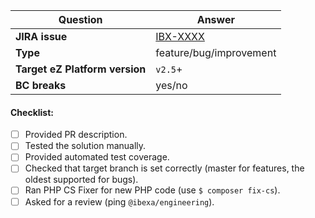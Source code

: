 | Question                                  | Answer
| ---------------------------------------- | ------------------
| **JIRA issue**                          | [IBX-XXXX](https://issues.ibexa.co/browse/IBX-XXXX)
| **Type**                                   | feature/bug/improvement
| **Target eZ Platform version** | `v2.5`+
| **BC breaks**                          | yes/no

<!-- Replace this comment with Pull Request description -->

#### Checklist:
- [ ] Provided PR description.
- [ ] Tested the solution manually.
- [ ] Provided automated test coverage.
- [ ] Checked that target branch is set correctly (master for features, the oldest supported for bugs).
- [ ] Ran PHP CS Fixer for new PHP code (use `$ composer fix-cs`).
- [ ] Asked for a review (ping `@ibexa/engineering`).

